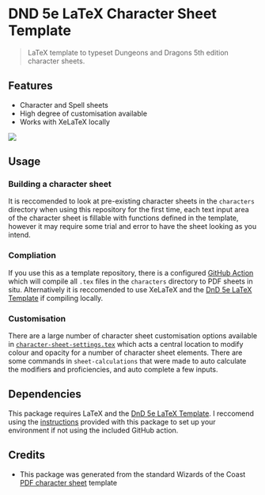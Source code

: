 # DND 5e LaTeX Character Sheet Template

> LaTeX template to typeset Dungeons and Dragons 5th edition character sheets.

## Features

* Character and Spell sheets
* High degree of customisation available
* Works with XeLaTeX locally

<img src=https://github.com/Chery-cake/DND-5e-LaTeX-Character-Sheet-Template/raw/main/bard-druid_character_sheet.png/>


## Usage

### Building a character sheet

It is reccomended to look at pre-existing character sheets in the `characters` directory when using this repository for the first time, each text input area of the character sheet is fillable with functions defined in the template, however it may require some trial and error to have the sheet looking as you intend.

### Compliation

If you use this as a template repository, there is a configured [GitHub Action](https://github.com/matsavage/dnd-latex-action) which will compile all `.tex` files in the `characters` directory to PDF sheets in situ. Alternatively it is reccomended to use XeLaTeX and the [DnD 5e LaTeX Template](https://github.com/rpgtex/DND-5e-LaTeX-Template) if compiling locally.

### Customisation

There are a large number of character sheet customisation options available in [`character-sheet-settings.tex`](https://github.com/matsavage/DND-5e-LaTeX-Character-Template/blob/documentation/character-sheet-settings.tex) which acts a central location to modify colour and opacity for a number of character sheet elements. There are some commands in `sheet-calculations` that were made to auto calculate the modifiers and proficiencies, and auto complete a few inputs.

## Dependencies

This package requires LaTeX and the [DnD 5e LaTeX Template](https://github.com/rpgtex/DND-5e-LaTeX-Template). I reccomend using the [instructions](https://github.com/rpgtex/DND-5e-LaTeX-Template/tree/355b9ced1b42324574c2c4e28f9783f29c760a20#dependencies) provided with this package to set up your environment if not using the included GitHub action.

## Credits

* This package was generated from the standard Wizards of the Coast [PDF character sheet](https://media.wizards.com/2016/dnd/downloads/5E_CharacterSheet_Fillable.pdf) template
